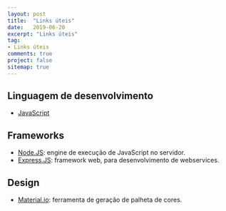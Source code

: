 ```yaml
---
layout: post
title:  "Links úteis"
date:   2019-06-20
excerpt: "Links úteis"
tag: 
- Links úteis
comments: true
project: false
sitemap: true
---
```


## Linguagem de desenvolvimento

- [JavaScript](https://pt.wikipedia.org/wiki/JavaScript)

## Frameworks
- [Node.JS](https://nodejs.org): engine de execução de JavaScript no servidor.
- [Express.JS](https://expressjs.com/pt-br/): framework web, para desenvolvimento de webservices.

## Design

- [Material.io](https://material.io/tools/color): ferramenta de geração de palheta de cores.